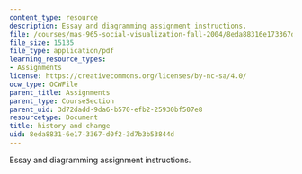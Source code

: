```yaml
---
content_type: resource
description: Essay and diagramming assignment instructions.
file: /courses/mas-965-social-visualization-fall-2004/8eda88316e173367d0f23d7b3b53844d_assn5.pdf
file_size: 15135
file_type: application/pdf
learning_resource_types:
- Assignments
license: https://creativecommons.org/licenses/by-nc-sa/4.0/
ocw_type: OCWFile
parent_title: Assignments
parent_type: CourseSection
parent_uid: 3d72dadd-9da6-b570-efb2-25930bf507e8
resourcetype: Document
title: history and change
uid: 8eda8831-6e17-3367-d0f2-3d7b3b53844d
---
```

Essay and diagramming assignment instructions.